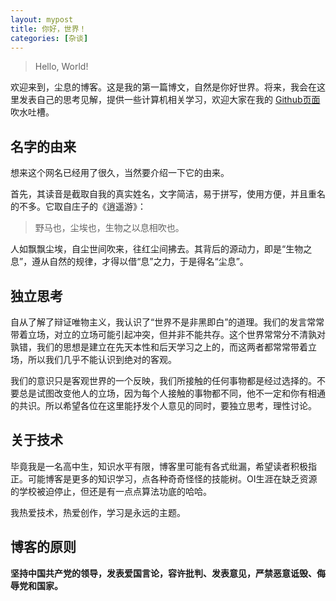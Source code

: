 ```yaml
---
layout: mypost
title: 你好，世界！
categories: [杂谈]
---
```


> Hello, World!

欢迎来到，尘息的博客。这是我的第一篇博文，自然是你好世界。将来，我会在这里发表自己的思考见解，提供一些计算机相关学习，欢迎大家在我的 [Github页面](https://github.com/chenxijun/chenxijun.github.io/) 吹水吐槽。

## 名字的由来

想来这个网名已经用了很久，当然要介绍一下它的由来。

首先，其读音是截取自我的真实姓名，文字简洁，易于拼写，使用方便，并且重名的不多。它取自庄子的《逍遥游》：

> 野马也，尘埃也，生物之以息相吹也。

人如飘飘尘埃，自尘世间吹来，往红尘间拂去。其背后的源动力，即是“生物之息”，遵从自然的规律，才得以借“息”之力，于是得名“尘息”。

## 独立思考

自从了解了辩证唯物主义，我认识了“世界不是非黑即白”的道理。我们的发言常常带着立场，对立的立场可能引起冲突，但并非不能共存。这个世界常常分不清孰对孰错，我们的思想是建立在先天本性和后天学习之上的，而这两者都常常带着立场，所以我们几乎不能认识到绝对的客观。

我们的意识只是客观世界的一个反映，我们所接触的任何事物都是经过选择的。不要总是试图改变他人的立场，因为每个人接触的事物都不同，他不一定和你有相通的共识。所以希望各位在这里能抒发个人意见的同时，要独立思考，理性讨论。

## 关于技术

毕竟我是一名高中生，知识水平有限，博客里可能有各式纰漏，希望读者积极指正。可能博客是更多的知识学习，点各种奇奇怪怪的技能树。OI生涯在缺乏资源的学校被迫停止，但还是有一点点算法功底的哈哈。

我热爱技术，热爱创作，学习是永远的主题。

## 博客的原则

**坚持中国共产党的领导，发表爱国言论，容许批判、发表意见，严禁恶意诋毁、侮辱党和国家。**